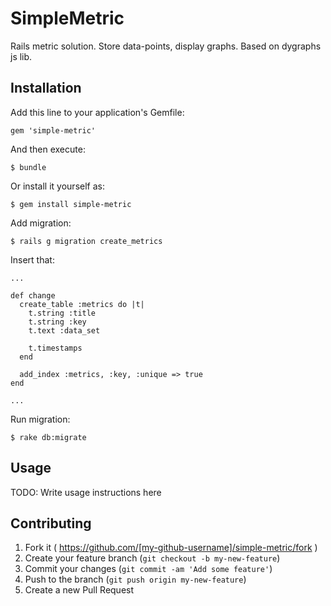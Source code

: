 # SimpleMetric

Rails metric solution. Store data-points, display graphs. Based on dygraphs js lib.

## Installation

Add this line to your application's Gemfile:

    gem 'simple-metric'

And then execute:

    $ bundle

Or install it yourself as:

    $ gem install simple-metric

Add migration:

    $ rails g migration create_metrics

Insert that:
    
    ...

    def change
      create_table :metrics do |t|
        t.string :title
        t.string :key
        t.text :data_set

        t.timestamps
      end

      add_index :metrics, :key, :unique => true
    end

    ...

Run migration:

    $ rake db:migrate

## Usage

TODO: Write usage instructions here

## Contributing

1. Fork it ( https://github.com/[my-github-username]/simple-metric/fork )
2. Create your feature branch (`git checkout -b my-new-feature`)
3. Commit your changes (`git commit -am 'Add some feature'`)
4. Push to the branch (`git push origin my-new-feature`)
5. Create a new Pull Request
